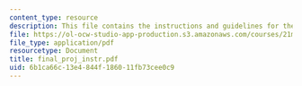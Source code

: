```yaml
---
content_type: resource
description: This file contains the instructions and guidelines for the final project.
file: https://ol-ocw-studio-app-production.s3.amazonaws.com/courses/21m-301-harmony-and-counterpoint-i-spring-2005/6b1ca66c13e4844f186011fb73cee0c9_final_proj_instr.pdf
file_type: application/pdf
resourcetype: Document
title: final_proj_instr.pdf
uid: 6b1ca66c-13e4-844f-1860-11fb73cee0c9
---
```


